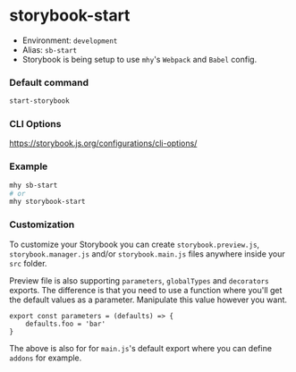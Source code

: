 # storybook-start

- Environment: `development`
- Alias: `sb-start`
- Storybook is being setup to use `mhy`'s `Webpack` and `Babel` config.

### Default command
```bash
start-storybook
```

### CLI Options
https://storybook.js.org/configurations/cli-options/

### Example
```bash
mhy sb-start
# or
mhy storybook-start
```

### Customization

To customize your Storybook you can create `storybook.preview.js`, `storybook.manager.js` and/or `storybook.main.js`
files anywhere inside your `src` folder.

Preview file is also supporting `parameters`, `globalTypes` and `decorators` exports. The difference is that you need
to use a function where you'll get the default values as a parameter. Manipulate this value however you want.

```
export const parameters = (defaults) => {
    defaults.foo = 'bar'
}
```

The above is also for for `main.js`'s default export where you can define `addons` for example.



